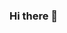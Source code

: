 
<div id="header" align="center">
  <img [src="https://media.giphy.com/media/M9gbBd9nbDrOTu1Mqx/giphy.gif](https://www.google.com/url?sa=i&url=https%3A%2F%2Ftenor.com%2Fview%2Fhacker-hacker-man-hacking-hackers-hack-gif-23864910&psig=AOvVaw3356LeE9HS-p9gVTzXmMdj&ust=1708553633764000&source=images&cd=vfe&opi=89978449&ved=0CBIQjRxqFwoTCPj2krH4uoQDFQAAAAAdAAAAABAE)" width="100"/>
</div>

### Hi there 👋

<!--
**PedroVictorAndreoli/PedroVictorAndreoli** is a ✨ _special_ ✨ repository because its `README.md` (this file) appears on your GitHub profile.

Here are some ideas to get you started:

- 🔭 I’m currently working on ...
- 🌱 I’m currently learning ...
- 👯 I’m looking to collaborate on ...
- 🤔 I’m looking for help with ...
- 💬 Ask me about ...
- 📫 How to reach me: ...
- 😄 Pronouns: ...
- ⚡ Fun fact: ...
-->
